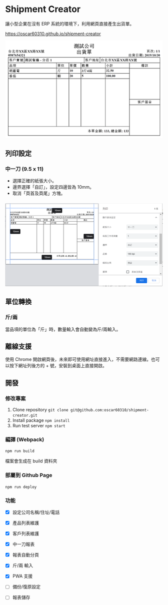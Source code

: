 # Shipment Creator

讓小型企業在沒有 ERP 系統的環境下，利用網頁直接產生出貨單。

https://oscar60310.github.io/shipment-creator

![1572423294945](assets/1572423294945.png)

## 列印設定

### 中一刀 (9.5 x 11)

- 選擇正確的紙張大小。
- 邊界選擇「自訂」，設定四邊皆為 10mm。
- 取消「頁首及頁尾」方塊。

### ![1572423473550](assets/1572423473550.png)

## 單位轉換

### 斤/兩

當品項的單位為「斤」時，數量輸入會自動變為斤/兩輸入。

## 離線支援

使用 Chrome 開啟網頁後，未來即可使用網址直接進入，不需要網路連線。也可以按下網址列後方的 + 號，安裝到桌面上直接開啟。

## 開發

### 修改專案

1. Clone repository `git clone git@github.com:oscar60310/shipment-creator.git`
2. Install package `npm install`
3. Run test server `npm start`

### 編譯 (Webpack)

`npm run build`

檔案會生成在 build 資料夾

### 部屬到 Github Page

`npm run deploy`

### 功能

- [x] 設定公司名稱/住址/電話
- [x] 產品列表維護
- [x] 客戶列表維護
- [x] 中一刀報表
- [x] 報表自動分頁
- [x] 斤/兩 輸入
- [x] PWA 支援
- [ ] 備份/復原設定
- [ ] 報表儲存

